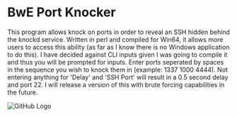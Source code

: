 # BwE Port Knocker
This program allows knock on ports in order to reveal an SSH hidden behind the knockd service. Written in perl and compiled for Win64, it allows more users to access this ability (as far as I know there is no Windows application to do this). I have decided against CLI inputs given I was going to compile it and thus you will be prompted for inputs. Enter ports seperated by spaces in the sequence you wish to knock them in (example: 1337 1000 4444). Not entering anything for 'Delay' and 'SSH Port' will result in a 0.5 second delay and port 22. I will release a version of this with brute forcing capabilities in the future.

![GitHub Logo](https://i.imgur.com/yzMEDGi.png)  
